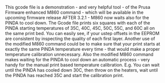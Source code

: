 This gcode file is a demonstration - and very helpful tool - of the Prusa Firmware enhanced M860 command - which will be available in the upcoming firmware release AFTER 3.2.1 - M860 now waits also for the PINDA to cool down. The Gcode file prints six squares with each of the PINDA starting temperatures of 35C, 40C, 45C, 50C, 55C, and 60C all on the same print bed. You can easily see, if your ustep offsets in the EEPROM are consistent by inspecting the quality of each first layer.
Another use of the modified M860 command could be to make sure that your print starts at exactly the same PINDA temperature every time  - that would make a proper temperature calibration unnecessary.
Also the modified M860 command makes waiting for the PINDA to cool down an automatic process - very handy for the manual print based temperature calibration. E.g. You can wait until the PINDA has cooled down 30C, then throw on the heaters, wait until the PINDA has reached 35C and start the calibration print.
